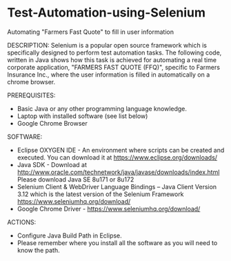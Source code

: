 # Test-Automation-using-Selenium

Automating "Farmers Fast Quote" to fill in user information 

DESCRIPTION:
Selenium is a popular open source framework which is specifically designed to perform test automation tasks. The following code, written in Java shows how this task is achieved for automating a real time corporate application, "FARMERS FAST QUOTE (FFQ)", specific to Farmers Insurance Inc., where the user information is filled in automatically on a chrome browser.

PREREQUISITES:
 * Basic Java or any other programming language knowledge.
 * Laptop with installed software (see list below)
 * Google Chrome Browser
 
SOFTWARE:
 * Eclipse OXYGEN IDE - An environment where scripts can be created and executed. You can download it at      https://www.eclipse.org/downloads/
 * Java SDK - Download at http://www.oracle.com/technetwork/java/javase/downloads/index.html  Please download Java SE 8u171 or    8u172
 * Selenium Client & WebDriver Language Bindings – Java Client Version 3.12 which is the latest version of the Selenium Framework https://www.seleniumhq.org/download/
 * Google Chrome Driver - https://www.seleniumhq.org/download/
 
ACTIONS:
 * Configure Java Build Path in Eclipse.
 * Please remember where you install all the software as you will need to know the path.
